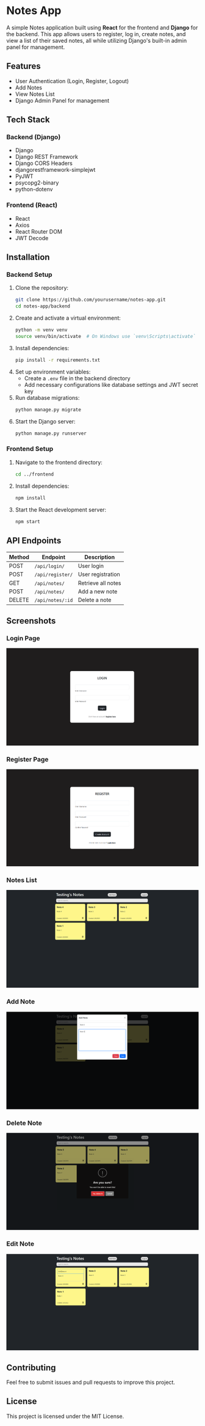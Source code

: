 # Notes App

A simple Notes application built using **React** for the frontend and **Django** for the backend. This app allows users to register, log in, create notes, and view a list of their saved notes, all while utilizing Django's built-in admin panel for management.

## Features
- User Authentication (Login, Register, Logout)
- Add Notes
- View Notes List
- Django Admin Panel for management

## Tech Stack

### Backend (Django)
- Django
- Django REST Framework
- Django CORS Headers
- djangorestframework-simplejwt
- PyJWT
- psycopg2-binary
- python-dotenv

### Frontend (React)
- React
- Axios
- React Router DOM
- JWT Decode

## Installation

### Backend Setup
1. Clone the repository:
   ```sh
   git clone https://github.com/yourusername/notes-app.git
   cd notes-app/backend
   ```
2. Create and activate a virtual environment:
   ```sh
   python -m venv venv
   source venv/bin/activate  # On Windows use `venv\Scripts\activate`
   ```
3. Install dependencies:
   ```sh
   pip install -r requirements.txt
   ```
4. Set up environment variables:
   - Create a `.env` file in the backend directory
   - Add necessary configurations like database settings and JWT secret key
5. Run database migrations:
   ```sh
   python manage.py migrate
   ```
6. Start the Django server:
   ```sh
   python manage.py runserver
   ```

### Frontend Setup
1. Navigate to the frontend directory:
   ```sh
   cd ../frontend
   ```
2. Install dependencies:
   ```sh
   npm install
   ```
3. Start the React development server:
   ```sh
   npm start
   ```

## API Endpoints
| Method | Endpoint          | Description          |
|--------|------------------|----------------------|
| POST   | `/api/login/`    | User login          |
| POST   | `/api/register/` | User registration   |
| GET    | `/api/notes/`    | Retrieve all notes  |
| POST   | `/api/notes/`    | Add a new note      |
| DELETE | `/api/notes/:id` | Delete a note       |

## Screenshots
### Login Page
![Login Page](Screenshots/Login.png)

### Register Page
![Login Page](Screenshots/Register.png)

### Notes List
![Notes List](Screenshots/Home.png)

### Add Note
![Add Note](Screenshots/Add.png)

### Delete Note
![Add Note](Screenshots/Delete.png)

### Edit Note
![Add Note](Screenshots/Edit.png)

## Contributing
Feel free to submit issues and pull requests to improve this project.

## License
This project is licensed under the MIT License.

